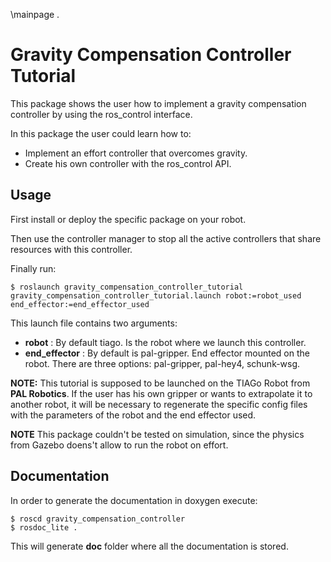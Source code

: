 \mainpage .

# Gravity Compensation Controller Tutorial

This package shows the user how to implement a gravity compensation controller by using the ros_control interface.

In this package the user could learn how to:

- Implement an effort controller that overcomes gravity.
- Create his own controller with the ros_control API.

## Usage

First install or deploy the specific package on your robot.

Then use the controller manager to stop all the active controllers that share resources with this controller.

Finally run:
```
$ roslaunch gravity_compensation_controller_tutorial gravity_compensation_controller_tutorial.launch robot:=robot_used end_effector:=end_effector_used
```

This launch file contains two arguments:

- **robot** : By default tiago. Is the robot where we launch this controller.
- **end_effector** : By default is pal-gripper. End effector mounted on the robot. There are three options: pal-gripper, pal-hey4, schunk-wsg.

**NOTE:** This tutorial is supposed to be launched on the TIAGo Robot from **PAL Robotics**. If the user has his own gripper or wants to extrapolate it to another robot, it will be necessary to regenerate the specific config files with the parameters of the robot and the end effector used.

**NOTE** This package couldn't be tested on simulation, since the physics from Gazebo doens't allow to run the robot on effort.

## Documentation

In order to generate the documentation in doxygen execute:
```
$ roscd gravity_compensation_controller
$ rosdoc_lite .
```

This will generate **doc** folder where all the documentation is stored.